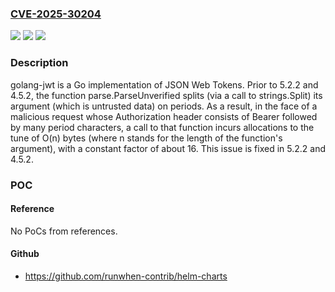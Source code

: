 ### [CVE-2025-30204](https://cve.mitre.org/cgi-bin/cvename.cgi?name=CVE-2025-30204)
![](https://img.shields.io/static/v1?label=Product&message=jwt&color=blue)
![](https://img.shields.io/static/v1?label=Version&message=%3D%20%3C%204.5.2%20&color=brighgreen)
![](https://img.shields.io/static/v1?label=Vulnerability&message=CWE-405%3A%20Asymmetric%20Resource%20Consumption%20(Amplification)&color=brighgreen)

### Description

golang-jwt is a Go implementation of JSON Web Tokens. Prior to 5.2.2 and 4.5.2, the function parse.ParseUnverified splits (via a call to strings.Split) its argument (which is untrusted data) on periods. As a result, in the face of a malicious request whose Authorization header consists of Bearer  followed by many period characters, a call to that function incurs allocations to the tune of O(n) bytes (where n stands for the length of the function's argument), with a constant factor of about 16. This issue is fixed in 5.2.2 and 4.5.2.

### POC

#### Reference
No PoCs from references.

#### Github
- https://github.com/runwhen-contrib/helm-charts

